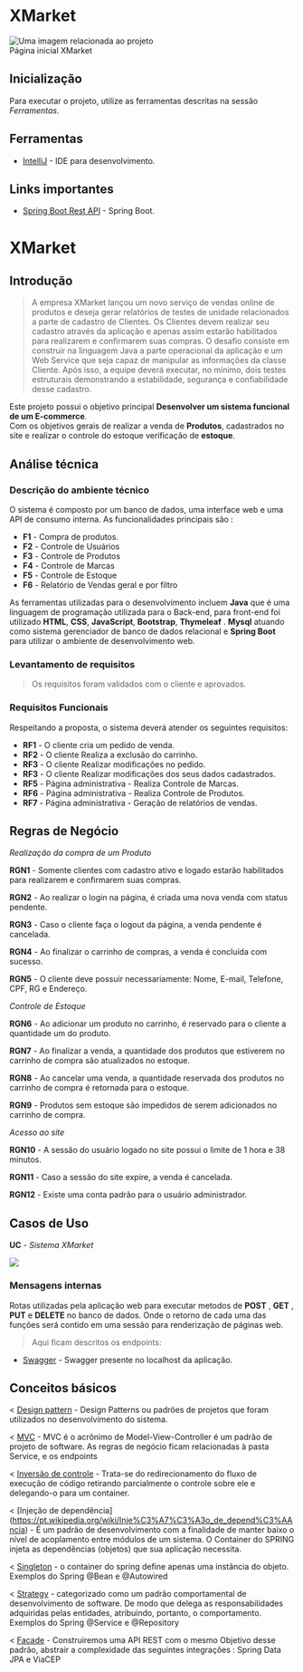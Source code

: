 #  XMarket 
<fig>
<img src="https://user-images.githubusercontent.com/25533217/198898706-7ab0d961-585e-4972-a9e0-62238102400a.png" alt="Uma imagem relacionada ao projeto">
<figcaption>Página inicial XMarket</figcaption>
</fig>

## Inicialização
Para executar o projeto, utilize as ferramentas descritas na sessão *Ferramentas*.

## Ferramentas
* [IntelliJ](https://www.jetbrains.com/idea/) - IDE para desenvolvimento.

## Links importantes
* [Spring Boot Rest API](https://spring.io/projects/spring-boot) -  Spring Boot.

#  XMarket 

## Introdução

> A empresa XMarket lançou um novo serviço de vendas online de produtos e deseja gerar relatórios de testes de unidade relacionados a parte de cadastro de Clientes. Os Clientes devem realizar seu cadastro através da aplicação e apenas assim estarão habilitados para realizarem e confirmarem suas compras. O desafio consiste em construir na linguagem Java a parte operacional da aplicação e um Web Service que seja capaz de manipular as informações da classe Cliente. Após isso, a equipe deverá executar, no mínimo, dois testes estruturais demonstrando a estabilidade, segurança e confiabilidade desse cadastro.

Este projeto possui o objetivo principal **Desenvolver um sistema funcional de um E-commerce**.  
Com os objetivos gerais de realizar a venda de **Produtos**, cadastrados no site  e realizar o controle do estoque verificação de **estoque**. 

## Análise técnica

### Descrição do ambiente técnico

O sistema é composto por um banco de dados, uma interface web e uma API de consumo interna. As funcionalidades principais são :

* **F1** - Compra de produtos.
* **F2** - Controle de Usuários
* **F3** - Controle de Produtos
* **F4** - Controle de Marcas
* **F5** - Controle de Estoque
* **F6** - Relatório de Vendas geral e por filtro





As ferramentas utilizadas para o desenvolvimento incluem **Java** que é uma linguagem de programação utilizada para o Back-end, para front-end foi utilizado **HTML**, **CSS**, **JavaScript**, **Bootstrap**, **Thymeleaf** . **Mysql** atuando como sistema gerenciador de banco de dados relacional e **Spring Boot** para utilizar o ambiente de desenvolvimento web.

### Levantamento de requisitos  
> Os requisitos foram  validados com o cliente e aprovados.

### Requisitos Funcionais
Respeitando a proposta, o sistema deverá atender os seguintes requisitos:

* **RF1** - O cliente cria um pedido de venda.
* **RF2** - O cliente Realiza a exclusão do carrinho.
* **RF3** - O cliente Realizar modificações no pedido.
* **RF3** - O cliente Realizar modificações dos seus dados cadastrados.
* **RF5** - Página administrativa - Realiza Controle de Marcas.
* **RF6** - Página administrativa - Realiza Controle de Produtos.
* **RF7** - Página administrativa - Geração de  relatórios de vendas.


## Regras de Negócio



_Realização da compra de um Produto_  

**RGN1** -  Somente clientes com cadastro ativo e logado estarão habilitados para realizarem e confirmarem suas compras.

**RGN2** -  Ao realizar o login na página, é criada uma nova venda com status pendente. 

**RGN3** -  Caso o cliente faça o logout da página, a venda  pendente é cancelada. 

**RGN4** -  Ao finalizar o carrinho de compras, a venda é concluída com sucesso. 

**RGN5** -  O cliente deve possuir necessariamente: Nome, E-mail, Telefone, CPF, RG e Endereço.



_Controle de Estoque_  

**RGN6** - Ao adicionar um produto no carrinho, é reservado para o cliente a quantidade um do produto.

**RGN7** - Ao finalizar a venda, a quantidade dos produtos que estiverem no carrinho de compra são atualizados no estoque.

**RGN8** - Ao cancelar uma venda, a quantidade reservada dos produtos no carrinho de compra é retornada para o estoque.

**RGN9** - Produtos sem estoque são impedidos de serem adicionados no carrinho de compra. 



_Acesso ao site_  

**RGN10** - A sessão do usuário logado no site possui o limite de  1 hora e 38 minutos.

**RGN11** - Caso a sessão do site expire, a venda é cancelada. 

**RGN12** - Existe uma conta padrão para o usuário administrador. 


## Casos de Uso

**UC** - *Sistema XMarket*

<img src="https://d2slcw3kip6qmk.cloudfront.net/marketing/pages/chart/examples/flowchart-templates/system-flowchart.svg">


### Mensagens internas

Rotas utilizadas pela aplicação web para executar metodos de **POST** , **GET** , **PUT** e **DELETE** no banco de dados. Onde o retorno de cada uma das funções será contido em uma sessão para renderização de páginas web.

> Aqui ficam descritos os endpoints: 

* [Swagger]( http://localhost:8080/swagger-ui.html) -  Swagger presente no localhost da aplicação. 





## Conceitos básicos
< [Design pattern](https://en.wikipedia.org/wiki/Software_design_pattern) - Design Patterns ou padrões de projetos que foram utilizados no desenvolvimento do sistema.

< [MVC](https://pt.wikipedia.org/wiki/MVC) - MVC é o acrônimo de Model-View-Controller é um padrão de projeto de software.  As regras de negócio ficam relacionadas à pasta Service, e os endpoints 

< [Inversão de controle](https://pt.wikipedia.org/wiki/Invers%C3%A3o_de_controle) - Trata-se do redirecionamento do fluxo de execução de código retirando parcialmente o controle sobre ele e delegando-o para um container. 

< [Injeção de dependência] (https://pt.wikipedia.org/wiki/Inje%C3%A7%C3%A3o_de_depend%C3%AAncia) - É um padrão de desenvolvimento com a finalidade de manter baixo o nível de acoplamento entre módulos de um sistema. O Container do SPRING injeta as dependências  (objetos) que sua aplicação necessita.

< [Singleton](https://pt.wikipedia.org/wiki/Singleton) - o container do spring define apenas uma instância do objeto. Exemplos do Spring  @Bean  e @Autowired 


< [Strategy]() - categorizado como um padrão comportamental de desenvolvimento de software.  De modo que delega as responsabilidades adquiridas pelas entidades, atribuindo, portanto, o comportamento. Exemplos do Spring  @Service e @Repository 

< [Facade]() -  Construiremos uma API REST com o mesmo Objetivo desse padrão, abstrair a complexidade das seguintes integrações : Spring Data JPA e ViaCEP

